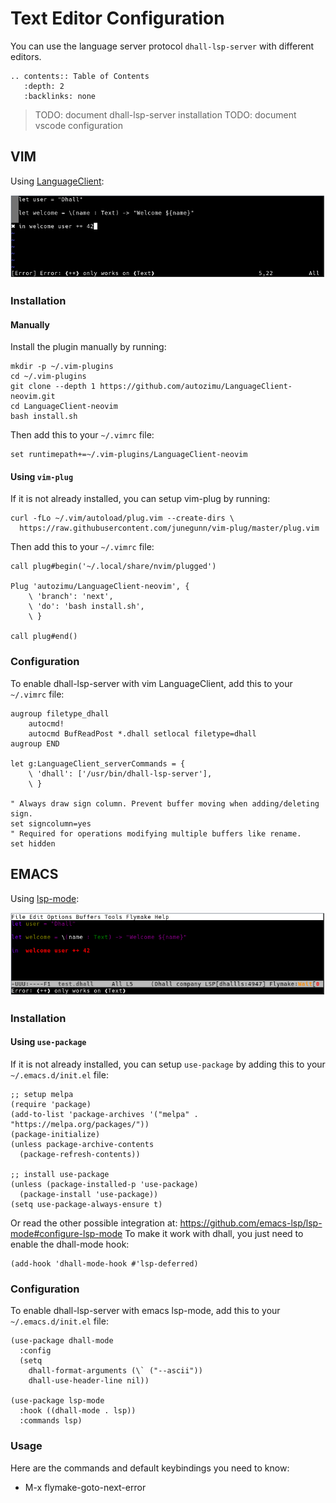 # Text Editor Configuration

You can use the language server protocol `dhall-lsp-server` with different editors.

```eval_rst
.. contents:: Table of Contents
   :depth: 2
   :backlinks: none
```

> TODO: document dhall-lsp-server installation
> TODO: document vscode configuration

## VIM

Using [LanguageClient](https://github.com/autozimu/LanguageClient-neovim):

![](../_static/lsp-vim.png)

### Installation

#### Manually

Install the plugin manually by running:

```console
mkdir -p ~/.vim-plugins
cd ~/.vim-plugins
git clone --depth 1 https://github.com/autozimu/LanguageClient-neovim.git
cd LanguageClient-neovim
bash install.sh
```

Then add this to your `~/.vimrc` file:

```
set runtimepath+=~/.vim-plugins/LanguageClient-neovim
```

#### Using `vim-plug`

If it is not already installed, you can setup vim-plug by running:

```console
curl -fLo ~/.vim/autoload/plug.vim --create-dirs \
  https://raw.githubusercontent.com/junegunn/vim-plug/master/plug.vim
```

Then add this to your `~/.vimrc` file:

```
call plug#begin('~/.local/share/nvim/plugged')

Plug 'autozimu/LanguageClient-neovim', {
    \ 'branch': 'next',
    \ 'do': 'bash install.sh',
    \ }

call plug#end()
```

### Configuration

To enable dhall-lsp-server with vim LanguageClient, add this to your `~/.vimrc` file:

```
augroup filetype_dhall
    autocmd!
    autocmd BufReadPost *.dhall setlocal filetype=dhall
augroup END

let g:LanguageClient_serverCommands = {
    \ 'dhall': ['/usr/bin/dhall-lsp-server'],
    \ }

" Always draw sign column. Prevent buffer moving when adding/deleting sign.
set signcolumn=yes
" Required for operations modifying multiple buffers like rename.
set hidden
```


## EMACS

Using [lsp-mode](https://github.com/emacs-lsp/lsp-mode):

![](../_static/lsp-emacs.png)

### Installation

#### Using `use-package`

If it is not already installed, you can setup `use-package` by adding this to your `~/.emacs.d/init.el` file:

```emacs-lisp
;; setup melpa
(require 'package)
(add-to-list 'package-archives '("melpa" . "https://melpa.org/packages/"))
(package-initialize)
(unless package-archive-contents
  (package-refresh-contents))

;; install use-package
(unless (package-installed-p 'use-package)
  (package-install 'use-package))
(setq use-package-always-ensure t)
```

Or read the other possible integration at:
https://github.com/emacs-lsp/lsp-mode#configure-lsp-mode
To make it work with dhall, you just need to enable the dhall-mode hook:

```emacs-lisp
(add-hook 'dhall-mode-hook #'lsp-deferred)
```

### Configuration

To enable dhall-lsp-server with emacs lsp-mode, add this to your `~/.emacs.d/init.el` file:

```emacs-lisp
(use-package dhall-mode
  :config
  (setq
    dhall-format-arguments (\` ("--ascii"))
    dhall-use-header-line nil))

(use-package lsp-mode
  :hook ((dhall-mode . lsp))
  :commands lsp)
```

### Usage

Here are the commands and default keybindings you need to know:

* M-x flymake-goto-next-error
